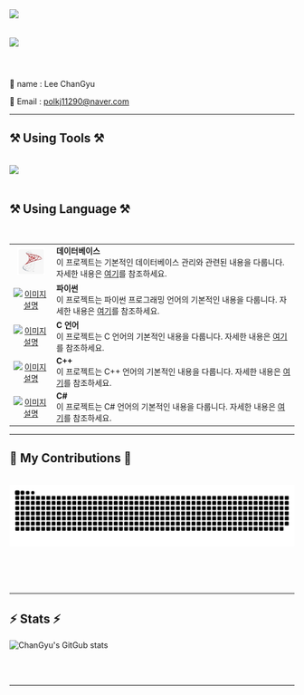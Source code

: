 <img align="left" src="https://visitor-badge.laobi.icu/badge?page_id=c9yu.c9yu" />

<h1>
    <img src="https://capsule-render.vercel.app/api?type=cylinder&color=314259&height=170&section=header&text=Hi%20There!%20%20I'm%20ChanGyu&fontSize=19&fontColor=FFFFFF" />
</h1>

<br/>

<div align="left">
 
 🔭 name : Lee ChanGyu
 
 🌱 Email : polkj11290@naver.com

 <hr/>
 
<h2 align="left">⚒️ Using Tools ⚒️</h2>
<br/>
<div align="left">
    <img src="https://skillicons.dev/icons?i=html,css,visualstudio,vscode,github" />
</div>

<br/>

<h2 align="left">⚒️ Using Language ⚒️</h2>
<br/>
<table>
  <tr>
    <td align="center">
      <a href="https://github.com/c9yu/basic-database-2024">
        <img src="https://raw.githubusercontent.com/c9yu/basic-database-2024/main/imamges/db012.png" width="48" height="48" alt="이미지 설명">
      </a>
    </td>
    <td>
      <b>데이터베이스</b><br>
      이 프로젝트는 기본적인 데이터베이스 관리와 관련된 내용을 다룹니다. 자세한 내용은 <a href="https://github.com/c9yu/basic-database-2024">여기</a>를 참조하세요.
    </td>
  </tr>
  <tr>
    <td align="center">
      <a href="https://github.com/c9yu/basic-python-2024">
        <img src="https://skillicons.dev/icons?i=python" alt="이미지 설명">
      </a>
    </td>
    <td>
      <b>파이썬</b><br>
      이 프로젝트는 파이썬 프로그래밍 언어의 기본적인 내용을 다룹니다. 자세한 내용은 <a href="https://github.com/c9yu/basic-python-2024">여기</a>를 참조하세요.
    </td>
  </tr>
  <tr>
    <td align="center">
      <a href="https://github.com/c9yu/basic-TCP-IP-2024/tree/main/rpi">
        <img src="https://skillicons.dev/icons?i=c" alt="이미지 설명">
      </a>
    </td>
    <td>
      <b>C 언어</b><br>
      이 프로젝트는 C 언어의 기본적인 내용을 다룹니다. 자세한 내용은 <a href="https://github.com/c9yu/basic-TCP-IP-2024/tree/main/rpi">여기</a>를 참조하세요.
    </td>
  </tr>
  <tr>
    <td align="center">
      <a href="https://github.com/c9yu/basic-cpp-2024">
        <img src="https://skillicons.dev/icons?i=cpp" alt="이미지 설명">
      </a>
    </td>
    <td>
      <b>C++</b><br>
      이 프로젝트는 C++ 언어의 기본적인 내용을 다룹니다. 자세한 내용은 <a href="https://github.com/c9yu/basic-cpp-2024">여기</a>를 참조하세요.
    </td>
  </tr>
  <tr>
    <td align="center">
      <a href="https://github.com/c9yu/basic-csharp-2024">
        <img src="https://skillicons.dev/icons?i=cs" alt="이미지 설명">
      </a>
    </td>
    <td>
      <b>C#</b><br>
      이 프로젝트는 C# 언어의 기본적인 내용을 다룹니다. 자세한 내용은 <a href="https://github.com/c9yu/basic-csharp-2024">여기</a>를 참조하세요.
    </td>
  </tr>
</table>

<hr/>

<div align="left">
  <h2>🐍 My Contributions 🐍</h2>
  <br>
  <img src="https://raw.githubusercontent.com/Platane/snk/output/github-contribution-grid-snake.svg" />
  
  <br/><br/><br/>
</div>

<hr/>

<h2 align="left">⚡ Stats ⚡</h2>

![ChanGyu's GitGub stats](https://github-readme-stats.vercel.app/api?username=c9yu&show_icons=true&theme=transparent)

<br/><br/>

<hr/>

<br/>
